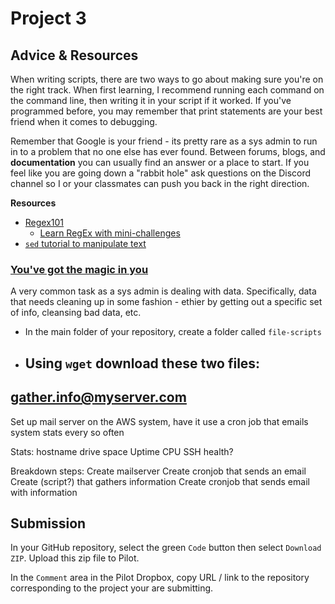 # Project 3


## Advice & Resources

When writing scripts, there are two ways to go about making sure you're on the right track.  When first learning, I recommend running each command on the command line, then writing it in your script if it worked.  If you've programmed before, you may remember that print statements are your best friend when it comes to debugging.

Remember that Google is your friend - its pretty rare as a sys admin to run in to a problem that no one else has ever found.  Between forums, blogs, and **documentation** you can usually find an answer or a place to start.  If you feel like you are going down a "rabbit hole" ask questions on the Discord channel so I or your classmates can push you back in the right direction.

**Resources**
- [Regex101](https://regex101.com/)
    - [Learn RegEx with mini-challenges](https://regexone.com/)
- [`sed` tutorial to manipulate text](https://www.digitalocean.com/community/tutorials/the-basics-of-using-the-sed-stream-editor-to-manipulate-text-in-linux)


### [You've got the magic in you](https://www.youtube.com/watch?v=DqMZ8TieXfU&ab_channel=puddles235)

A very common task as a sys admin is dealing with data.  Specifically, data that needs cleaning up in some fashion - ethier by getting out a specific set of info, cleansing bad data, etc.  

- In the main folder of your repository, create a folder called `file-scripts`
- Using `wget` download these two files:
    - 

## gather.info@myserver.com

Set up mail server on the AWS system, have it use a cron job that emails system stats every so often

Stats:
    hostname
    drive space
    Uptime
    CPU 
    SSH health?

Breakdown steps:
    Create mailserver
    Create cronjob that sends an email
    Create (script?) that gathers information
    Create cronjob that sends email with information

## Submission

In your GitHub repository, select the green `Code` button then select `Download ZIP`. Upload this zip file to Pilot.

In the `Comment` area in the Pilot Dropbox, copy URL / link to the repository corresponding to the project your are submitting.
